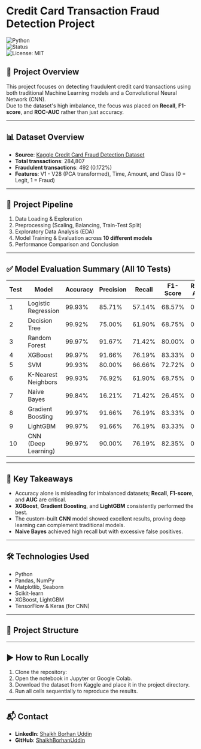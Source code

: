 # Credit Card Transaction Fraud Detection Project

![Python](https://img.shields.io/badge/Python-3.8%2B-blue.svg)  
![Status](https://img.shields.io/badge/Status-Completed-green.svg)  
![License: MIT](https://img.shields.io/badge/License-MIT-yellow.svg)  

## 🚀 Project Overview

This project focuses on detecting fraudulent credit card transactions using both traditional Machine Learning models and a Convolutional Neural Network (CNN).  
Due to the dataset's high imbalance, the focus was placed on **Recall**, **F1-score**, and **ROC-AUC** rather than just accuracy.  

---

## 📊 Dataset Overview
- **Source**: [Kaggle Credit Card Fraud Detection Dataset](https://www.kaggle.com/mlg-ulb/creditcardfraud)
- **Total transactions**: 284,807  
- **Fraudulent transactions**: 492 (0.172%)  
- **Features**: V1 - V28 (PCA transformed), Time, Amount, and Class (0 = Legit, 1 = Fraud)  

---

## 🔎 Project Pipeline
1. Data Loading & Exploration  
2. Preprocessing (Scaling, Balancing, Train-Test Split)  
3. Exploratory Data Analysis (EDA)  
4. Model Training & Evaluation across **10 different models**  
5. Performance Comparison and Conclusion  

---

## ✅ Model Evaluation Summary (All 10 Tests)

| Test | Model                | Accuracy | Precision | Recall | F1-Score | ROC-AUC |
|------|----------------------|----------|-----------|--------|----------|---------|
| 1    | Logistic Regression  | 99.93%   | 85.71%    | 57.14% | 68.57%   | 0.936   |
| 2    | Decision Tree        | 99.92%   | 75.00%    | 61.90% | 68.75%   | 0.905   |
| 3    | Random Forest        | 99.97%   | 91.67%    | 71.42% | 80.00%   | 0.946   |
| 4    | XGBoost              | 99.97%   | 91.66%    | 76.19% | 83.33%   | 0.971   |
| 5    | SVM                  | 99.93%   | 80.00%    | 66.66% | 72.72%   | 0.920   |
| 6    | K-Nearest Neighbors  | 99.93%   | 76.92%    | 61.90% | 68.75%   | 0.902   |
| 7    | Naive Bayes          | 99.84%   | 16.21%    | 71.42% | 26.45%   | 0.837   |
| 8    | Gradient Boosting    | 99.97%   | 91.66%    | 76.19% | 83.33%   | 0.969   |
| 9    | LightGBM             | 99.97%   | 91.66%    | 76.19% | 83.33%   | 0.968   |
| 10   | CNN (Deep Learning)  | 99.97%   | 90.00%    | 76.19% | 82.35%   | 0.965   |

---

## 🎯 Key Takeaways
- Accuracy alone is misleading for imbalanced datasets; **Recall**, **F1-score**, and **AUC** are critical.  
- **XGBoost**, **Gradient Boosting**, and **LightGBM** consistently performed the best.  
- The custom-built **CNN** model showed excellent results, proving deep learning can complement traditional models.  
- **Naive Bayes** achieved high recall but with excessive false positives.  

---

## 🛠 Technologies Used
- Python  
- Pandas, NumPy  
- Matplotlib, Seaborn  
- Scikit-learn  
- XGBoost, LightGBM  
- TensorFlow & Keras (for CNN)  

---

## 📁 Project Structure

---

## ▶️ How to Run Locally
1. Clone the repository:  
2. Open the notebook in Jupyter or Google Colab.  
3. Download the dataset from Kaggle and place it in the project directory.  
4. Run all cells sequentially to reproduce the results.  

---

## 📬 Contact
- **LinkedIn**: [Shaikh Borhan Uddin](https://www.linkedin.com/in/shaikh-borhan-uddin/)  
- **GitHub**: [ShaikhBorhanUddin](https://github.com/ShaikhBorhanUddin)  
